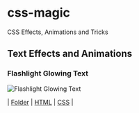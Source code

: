 # css-magic
 CSS Effects, Animations and Tricks

## Text Effects and Animations

### Flashlight Glowing Text

![Flashlight Glowing Text](https://github.com/daniilshat/css-magic/blob/main/flashlight-glowing-text/flashlight-glowing-text.gif)

| [Folder](https://github.com/daniilshat/css-magic/tree/main/flashlight-glowing-text) 
| [HTML](https://github.com/daniilshat/css-magic/blob/main/flashlight-glowing-text/flashlight-glowing-text.html) 
| [CSS](https://github.com/daniilshat/css-magic/blob/main/flashlight-glowing-text/flashlight-glowing-text.css) |

